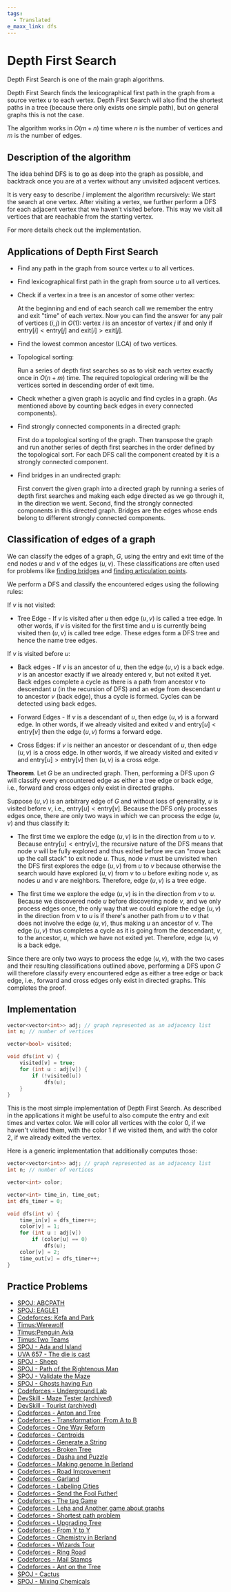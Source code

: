 ```yaml
---
tags:
  - Translated
e_maxx_link: dfs
---
```


# Depth First Search

Depth First Search is one of the main graph algorithms.

Depth First Search finds the lexicographical first path in the graph from a source vertex $u$ to each vertex.
Depth First Search will also find the shortest paths in a tree (because there only exists one simple path), but on general graphs this is not the case.

The algorithm works in $O(m + n)$ time where $n$ is the number of vertices and $m$ is the number of edges.

## Description of the algorithm

The idea behind DFS is to go as deep into the graph as possible, and backtrack once you are at a vertex without any unvisited adjacent vertices.

It is very easy to describe / implement the algorithm recursively:
We start the search at one vertex.
After visiting a vertex, we further perform a DFS for each adjacent vertex that we haven't visited before.
This way we visit all vertices that are reachable from the starting vertex.

For more details check out the implementation.

## Applications of Depth First Search

  * Find any path in the graph from source vertex $u$ to all vertices.
  
  * Find lexicographical first path in the graph from source $u$ to all vertices.
  
  * Check if a vertex in a tree is an ancestor of some other vertex:
  
    At the beginning and end of each search call we remember the entry and exit "time" of each vertex.
    Now you can find the answer for any pair of vertices $(i, j)$ in $O(1)$:
    vertex $i$ is an ancestor of vertex $j$ if and only if $\text{entry}[i] < \text{entry}[j]$ and $\text{exit}[i] > \text{exit}[j]$.
  
  * Find the lowest common ancestor (LCA) of two vertices.
  
  * Topological sorting:
  
    Run a series of depth first searches so as to visit each vertex exactly once in $O(n + m)$ time.
    The required topological ordering will be the vertices sorted in descending order of exit time.
  
  
  * Check whether a given graph is acyclic and find cycles in a graph. (As mentioned above by counting back edges in every connected components).
  
  * Find strongly connected components in a directed graph:
  
    First do a topological sorting of the graph.
    Then transpose the graph and run another series of depth first searches in the order defined by the topological sort. For each DFS call the component created by it is a strongly connected component.
  
  * Find bridges in an undirected graph:
  
    First convert the given graph into a directed graph by running a series of depth first searches and making each edge directed as we go through it, in the direction we went. Second, find the strongly connected components in this directed graph. Bridges are the edges whose ends belong to different strongly connected components.

## Classification of edges of a graph

We can classify the edges of a graph, $G$, using the entry and exit time of the end nodes $u$ and $v$ of the edges $(u,v)$.
These classifications are often used for problems like [finding bridges](bridge-searching.md) and [finding articulation points](cutpoints.md).

We perform a DFS and classify the encountered edges using the following rules:

If $v$ is not visited:

* Tree Edge - If $v$ is visited after $u$ then edge $(u,v)$ is called a tree edge. In other words, if $v$ is visited for the first time and $u$ is currently being visited then $(u,v)$ is called tree edge.
These edges form a DFS tree and hence the name tree edges.

If $v$ is visited before $u$:

* Back edges - If $v$ is an ancestor of $u$, then the edge $(u,v)$ is a back edge. $v$ is an ancestor exactly if we already entered $v$, but not exited it yet. Back edges complete a cycle as there is a path from ancestor $v$ to descendant $u$ (in the recursion of DFS) and an edge from descendant $u$ to ancestor $v$ (back edge), thus a cycle is formed. Cycles can be detected using back edges.

* Forward Edges - If $v$ is a descendant of $u$, then edge $(u, v)$ is a forward edge. In other words, if we already visited and exited $v$ and $\text{entry}[u] < \text{entry}[v]$ then the edge $(u,v)$ forms a forward edge.
* Cross Edges: if $v$ is neither an ancestor or descendant of $u$, then edge $(u, v)$ is a cross edge. In other words, if we already visited and exited $v$ and $\text{entry}[u] > \text{entry}[v]$ then $(u,v)$ is a cross edge.

**Theorem**. Let $G$ be an undirected graph. Then, performing a DFS upon $G$ will classify every encountered edge as either a tree edge or back edge, i.e., forward and cross edges only exist in directed graphs.

Suppose $(u,v)$ is an arbitrary edge of $G$ and without loss of generality, $u$ is visited before $v$, i.e., $\text{entry}[u] < \text{entry}[v]$. Because the DFS only processes edges once, there are only two ways in which we can process the edge $(u,v)$ and thus classify it: 

* The first time we explore the edge $(u,v)$ is in the direction from $u$ to $v$. Because $\text{entry}[u] < \text{entry}[v]$, the recursive nature of the DFS means that node $v$ will be fully explored and thus exited before we can "move back up the call stack" to exit node $u$. Thus, node $v$ must be unvisited when the DFS first explores the edge $(u,v)$ from $u$ to $v$ because otherwise the search would have explored $(u,v)$ from $v$ to $u$ before exiting node $v$, as nodes $u$ and $v$ are neighbors. Therefore, edge $(u,v)$ is a tree edge.

* The first time we explore the edge $(u,v)$ is in the direction from $v$ to $u$. Because we discovered node $u$ before discovering node $v$, and we only process edges once, the only way that we could explore the edge $(u,v)$ in the direction from $v$ to $u$ is if there's another path from $u$ to $v$ that does not involve the edge $(u,v)$, thus making $u$ an ancestor of $v$. The edge $(u,v)$ thus completes a cycle as it is going from the descendant, $v$, to the ancestor, $u$, which we have not exited yet. Therefore, edge $(u,v)$ is a back edge.

Since there are only two ways to process the edge $(u,v)$, with the two cases and their resulting classifications outlined above, performing a DFS upon $G$ will therefore classify every encountered edge as either a tree edge or back edge, i.e., forward and cross edges only exist in directed graphs. This completes the proof.

## Implementation

```cpp
vector<vector<int>> adj; // graph represented as an adjacency list
int n; // number of vertices

vector<bool> visited;

void dfs(int v) {
	visited[v] = true;
	for (int u : adj[v]) {
		if (!visited[u])
			dfs(u);
    }
}
```
This is the most simple implementation of Depth First Search.
As described in the applications it might be useful to also compute the entry and exit times and vertex color.
We will color all vertices with the color 0, if we haven't visited them, with the color 1 if we visited them, and with the color 2, if we already exited the vertex.

Here is a generic implementation that additionally computes those:

```cpp
vector<vector<int>> adj; // graph represented as an adjacency list
int n; // number of vertices

vector<int> color;

vector<int> time_in, time_out;
int dfs_timer = 0;

void dfs(int v) {
	time_in[v] = dfs_timer++;
	color[v] = 1;
	for (int u : adj[v])
		if (color[u] == 0)
			dfs(u);
	color[v] = 2;
	time_out[v] = dfs_timer++;
}
```

## Practice Problems

* [SPOJ: ABCPATH](http://www.spoj.com/problems/ABCPATH/)
* [SPOJ: EAGLE1](http://www.spoj.com/problems/EAGLE1/)
* [Codeforces: Kefa and Park](http://codeforces.com/problemset/problem/580/C)
* [Timus:Werewolf](http://acm.timus.ru/problem.aspx?space=1&num=1242)
* [Timus:Penguin Avia](http://acm.timus.ru/problem.aspx?space=1&num=1709)
* [Timus:Two Teams](http://acm.timus.ru/problem.aspx?space=1&num=1106)
* [SPOJ - Ada and Island](http://www.spoj.com/problems/ADASEA/)
* [UVA 657 - The die is cast](https://uva.onlinejudge.org/index.php?option=com_onlinejudge&Itemid=8&page=show_problem&problem=598)
* [SPOJ - Sheep](http://www.spoj.com/problems/KOZE/)
* [SPOJ - Path of the Rightenous Man](http://www.spoj.com/problems/RIOI_2_3/)
* [SPOJ - Validate the Maze](http://www.spoj.com/problems/MAKEMAZE/)
* [SPOJ - Ghosts having Fun](http://www.spoj.com/problems/GHOSTS/)
* [Codeforces - Underground Lab](http://codeforces.com/contest/781/problem/C)
* [DevSkill - Maze Tester (archived)](http://web.archive.org/web/20200319103915/https://www.devskill.com/CodingProblems/ViewProblem/3)
* [DevSkill - Tourist (archived)](http://web.archive.org/web/20190426175135/https://devskill.com/CodingProblems/ViewProblem/17)
* [Codeforces - Anton and Tree](http://codeforces.com/contest/734/problem/E)
* [Codeforces - Transformation: From A to B](http://codeforces.com/contest/727/problem/A)
* [Codeforces - One Way Reform](http://codeforces.com/contest/723/problem/E)
* [Codeforces - Centroids](http://codeforces.com/contest/709/problem/E)
* [Codeforces - Generate a String](http://codeforces.com/contest/710/problem/E)
* [Codeforces - Broken Tree](http://codeforces.com/contest/758/problem/E)
* [Codeforces - Dasha and Puzzle](http://codeforces.com/contest/761/problem/E)
* [Codeforces - Making genome In Berland](http://codeforces.com/contest/638/problem/B)
* [Codeforces - Road Improvement](http://codeforces.com/contest/638/problem/C)
* [Codeforces - Garland](http://codeforces.com/contest/767/problem/C)
* [Codeforces - Labeling Cities](http://codeforces.com/contest/794/problem/D)
* [Codeforces - Send the Fool Futher!](http://codeforces.com/contest/802/problem/K)
* [Codeforces - The tag Game](http://codeforces.com/contest/813/problem/C)
* [Codeforces - Leha and Another game about graphs](http://codeforces.com/contest/841/problem/D)
* [Codeforces - Shortest path problem](http://codeforces.com/contest/845/problem/G)
* [Codeforces - Upgrading Tree](http://codeforces.com/contest/844/problem/E)
* [Codeforces - From Y to Y](http://codeforces.com/contest/849/problem/C)
* [Codeforces - Chemistry in Berland](http://codeforces.com/contest/846/problem/E)
* [Codeforces - Wizards Tour](http://codeforces.com/contest/861/problem/F)
* [Codeforces - Ring Road](http://codeforces.com/contest/24/problem/A)
* [Codeforces - Mail Stamps](http://codeforces.com/contest/29/problem/C)
* [Codeforces - Ant on the Tree](http://codeforces.com/contest/29/problem/D)
* [SPOJ - Cactus](http://www.spoj.com/problems/CAC/)
* [SPOJ - Mixing Chemicals](http://www.spoj.com/problems/AMR10J/)

